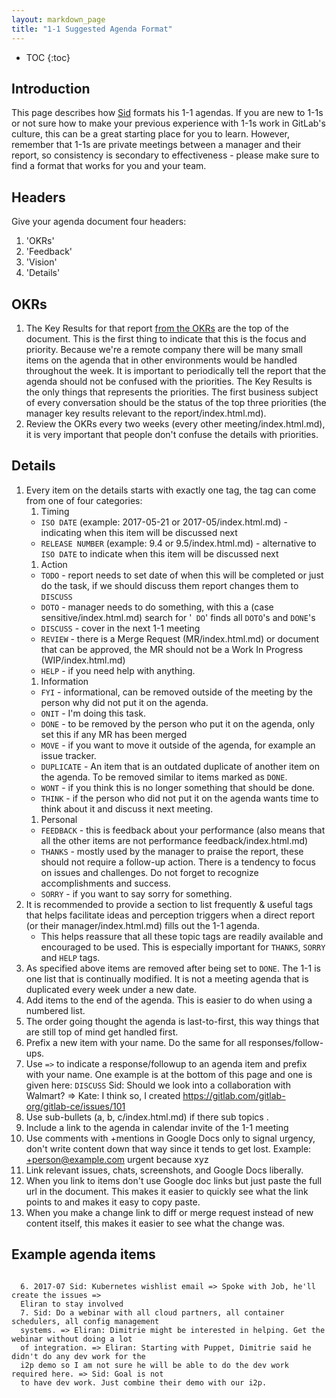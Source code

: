 ```yaml
---
layout: markdown_page
title: "1-1 Suggested Agenda Format"
---
```


- TOC
{:toc}

## Introduction

This page describes how [Sid](https://github.com/isamu-isozaki/teamai_test/tree/master/ceo/index.html.md) formats his 1-1 agendas. If you are
new to 1-1s or not sure how to make your previous experience with 1-1s work in
GitLab's culture, this can be a great starting place for you to learn. However,
remember that 1-1s are private meetings between a manager and their report, so
consistency is secondary to effectiveness - please make sure to find a format
that works for you and your team.

## Headers

Give your agenda document four headers:

1. 'OKRs'
1. 'Feedback'
1. 'Vision'
1. 'Details'

## OKRs

1. The Key Results for that report [from the OKRs](/okrs/index.html.md/index.html.md) are the top of the document. This is the first thing to indicate that this is the focus and priority. Because we're a remote company there will be many small items on the agenda that in other environments would be handled throughout the week. It is important to periodically tell the report that the agenda should not be confused with the priorities. The Key Results is the only things that represents the priorities. The first business subject of every conversation should be the status of the top three priorities (the manager key results relevant to the report/index.html.md).
1. Review the OKRs every two weeks (every other meeting/index.html.md), it is very important that people don't confuse the details with priorities.

## Details

1. Every item on the details starts with exactly one tag, the tag can come from one of four categories:
    1. Timing
      * `ISO DATE` (example: 2017-05-21 or 2017-05/index.html.md) - indicating when this item will be discussed next
      * `RELEASE NUMBER` (example: 9.4 or 9.5/index.html.md) - alternative to `ISO DATE` to indicate when this item will be discussed next
    1. Action
      * `TODO` - report needs to set date of when this will be completed or just do the task, if we should discuss them report changes them to `DISCUSS`
      * `DOTO` - manager needs to do something, with this a (case sensitive/index.html.md) search for '` DO`' finds all `DOTO`'s and `DONE`'s
      * `DISCUSS` - cover in the next 1-1 meeting
      * `REVIEW` - there is a Merge Request (MR/index.html.md) or document that can be approved, the MR should not be a Work In Progress (WIP/index.html.md)
      * `HELP` - if you need help with anything.
    1. Information
      * `FYI` - informational, can be removed outside of the meeting by the person why did not put it on the agenda.
      * `ONIT` - I'm doing this task.
      * `DONE` - to be removed by the person who put it on the agenda, only set this if any MR has been merged
      * `MOVE` - if you want to move it outside of the agenda, for example an issue tracker.
      * `DUPLICATE` - An item that is an outdated duplicate of another item on the agenda. To be removed similar to items marked as `DONE`.
      * `WONT` - if you think this is no longer something that should be done.
      * `THINK` - if the person who did not put it on the agenda wants time to think about it and discuss it next meeting.
    1. Personal
      * `FEEDBACK` - this is feedback about your performance (also means that all the other items are not performance feedback/index.html.md)
      * `THANKS` - mostly used by the manager to praise the report, these should not require a follow-up action. There is a tendency to focus on issues and challenges. Do not forget to recognize accomplishments and success.
      * `SORRY` - if you want to say sorry for something.
1. It is recommended to provide a section to list frequently & useful tags that helps facilitate ideas and perception triggers when a direct report (or their manager/index.html.md) fills out the 1-1 agenda.
    - This helps reassure that all these topic tags are readily available and encouraged to be used. This is especially important for `THANKS`, `SORRY` and `HELP` tags.
1. As specified above items are removed after being set to `DONE`. The 1-1 is one list that is continually modified. It is not a meeting agenda that is duplicated every week under a new date.
1. Add items to the end of the agenda. This is easier to do when using a numbered list.
1. The order going thought the agenda is last-to-first, this way things that are still top of mind get handled first.
1. Prefix a new item with your name. Do the same for all responses/follow-ups.
1. Use `=>` to indicate a response/followup to an agenda item and prefix with your name. One example is at the bottom of this page and one is given here: `DISCUSS` Sid: Should we look into a collaboration with Walmart? => Kate: I think so, I created https://gitlab.com/gitlab-org/gitlab-ce/issues/101
1. Use sub-bullets (a, b, c/index.html.md) if there sub topics .
1. Include a link to the agenda in calendar invite of the 1-1 meeting
1. Use comments with +mentions in Google Docs only to signal urgency, don't write content down that way since it tends to get lost. Example: +person@example.com urgent because xyz
1. Link relevant issues, chats, screenshots, and Google Docs liberally.
1. When you link to items don't use Google doc links but just paste the full url in the document. This makes it easier to quickly see what the link points to and makes it easy to copy paste.
1. When you make a change link to diff or merge request instead of new content itself, this makes it easier to see what the change was.

## Example agenda items

```

  6. 2017-07 Sid: Kubernetes wishlist email => Spoke with Job, he'll create the issues =>
  Eliran to stay involved
  7. Sid: Do a webinar with all cloud partners, all container schedulers, all config management
  systems. => Eliran: Dimitrie might be interested in helping. Get the webinar without doing a lot
  of integration. => Eliran: Starting with Puppet, Dimitrie said he didn't do any dev work for the
  i2p demo so I am not sure he will be able to do the dev work required here. => Sid: Goal is not
  to have dev work. Just combine their demo with our i2p.

```
